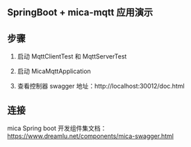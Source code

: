 ## SpringBoot + mica-mqtt 应用演示

## 步骤
1. 启动 MqttClientTest 和 MqttServerTest

2. 启动 MicaMqttApplication

3. 查看控制器 swagger 地址：http://localhost:30012/doc.html

## 连接

mica Spring boot 开发组件集文档：https://www.dreamlu.net/components/mica-swagger.html
